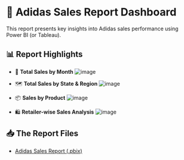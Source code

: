 # 👟 Adidas Sales Report Dashboard

This report presents key insights into Adidas sales performance using Power BI (or Tableau).

## 📊 Report Highlights
- 📅 **Total Sales by Month**
![image](https://github.com/user-attachments/assets/a1df4120-135d-467c-a8c8-2b8f6ba4c970)

- 🗺️ **Total Sales by State & Region**
![image](https://github.com/user-attachments/assets/8211078b-08c2-4df5-a9e6-64dcd34a2a97)

- 📦 **Sales by Product**
![image](https://github.com/user-attachments/assets/61485d44-7d69-43d9-8840-a14e4dd1c272)


- 🛍️ **Retailer-wise Sales Analysis**
![image](https://github.com/user-attachments/assets/da3f9faa-050e-497a-b211-c7c49ea032a7)


## 📥 The Report Files
- [Adidas Sales Report (.pbix)](./Adida%20sales%20report.pbix)

